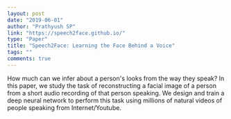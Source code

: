 ```yaml
---
layout: post
date: "2019-06-01"
author: "Prathyush SP"
link: "https://speech2face.github.io/"
type: "Paper"
title: "Speech2Face: Learning the Face Behind a Voice"
tags: ""
comments: true
---
```

How much can we infer about a person's looks from the way they speak? In this paper, we study the task of reconstructing a facial image of a person from a short audio recording of that person speaking. We design and train a deep neural network to perform this task using millions of natural videos of people speaking from Internet/Youtube. 